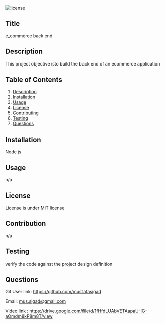 
![license](https://img.shields.io/badge/License-MIT-yellow.svg)
## Title
e_commerce back end
  
## Description 

This project objective isto build the back end of an ecommerce application 
## Table of Contents

1. [Description](#description) 
2. [Installation](#installation) 
3. [Usage](#usage) 
4. [License](#license)
5. [Contributing](#contribution)
6. [Testing](#testing)
7. [Questions](#questions) 

## Installation
Node js 

## Usage 
n/a

## License
License is under MIT license 

## Contribution
n/a

## Testing
verify the code against the project design definition

## Questions

Git User link: https://github.com/mustafasigad  

Email: mus.sigad@gmail.com  

Video link : https://drive.google.com/file/d/1fHfdLUAbVETAapaU-IG-aOmdm8kP8m8T/view
